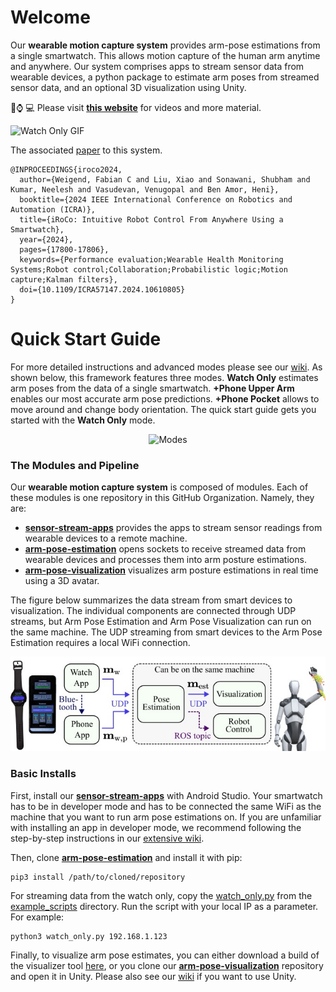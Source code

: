 # Welcome

Our __wearable motion capture system__ provides arm-pose estimations from a single smartwatch. This allows motion capture of the human arm anytime and anywhere. Our system comprises apps to stream sensor data from wearable devices, a python package to estimate arm poses from streamed sensor data, and an optional 3D visualization using Unity.

:iphone::watch: :computer: Please visit [__this website__](https://faweigend.com/research/wearable-motion-capture/) for videos and more material.

![Watch Only GIF](https://github.com/wearable-motion-capture/.github/blob/main/profile/httpdocs/watch_only.gif)

The associated [paper](https://arxiv.org/pdf/2403.07199) to this system.
```
@INPROCEEDINGS{iroco2024,
  author={Weigend, Fabian C and Liu, Xiao and Sonawani, Shubham and Kumar, Neelesh and Vasudevan, Venugopal and Ben Amor, Heni},
  booktitle={2024 IEEE International Conference on Robotics and Automation (ICRA)}, 
  title={iRoCo: Intuitive Robot Control From Anywhere Using a Smartwatch}, 
  year={2024},
  pages={17800-17806},
  keywords={Performance evaluation;Wearable Health Monitoring Systems;Robot control;Collaboration;Probabilistic logic;Motion capture;Kalman filters},
  doi={10.1109/ICRA57147.2024.10610805}
}
```


# Quick Start Guide

For more detailed instructions and advanced modes please see our [wiki](https://github.com/wearable-motion-capture/.github/wiki). As shown below, this framework features three modes. **Watch Only** estimates arm poses from the data of a single smartwatch. **+Phone Upper Arm** enables our most accurate arm pose predictions. **+Phone Pocket** allows to move around and change body orientation. The quick start guide gets you started with the **Watch Only** mode.

<p align="center">
  <img src="https://github.com/wearable-motion-capture/.github/blob/main/profile/httpdocs/modes.gif" alt="Modes"/>
</p>

### The Modules and Pipeline

Our __wearable motion capture system__ is composed of modules. 
Each of these modules is one repository in this GitHub Organization.
Namely, they are:

* [__sensor-stream-apps__](https://github.com/wearable-motion-capture/sensor-stream-apps) provides the apps to stream sensor readings from wearable devices to a remote machine.
* [__arm-pose-estimation__](https://github.com/wearable-motion-capture/arm-pose-estimation) opens sockets to receive streamed data from wearable devices and processes them into arm posture estimations.
* [__arm-pose-visualization__](https://github.com/wearable-motion-capture/arm-pose-visualization) visualizes arm posture estimations in real time using a 3D avatar.

The figure below summarizes the data stream from smart devices to visualization. The individual components are connected through UDP streams, but Arm Pose Estimation and Arm Pose Visualization can run on the same machine. The UDP streaming from smart devices to the Arm Pose Estimation requires a local WiFi connection.

<p align="center">
  <img src="https://github.com/wearable-motion-capture/.github/blob/main/profile/httpdocs/modules.jpg" alt="Modules"/>
</p>

### Basic Installs

First, install our [__sensor-stream-apps__](https://github.com/wearable-motion-capture/sensor-stream-apps) with Android Studio. 
Your smartwatch has to be in developer mode and has to be connected the same WiFi as the machine that you want to run arm pose estimations on. 
If you are unfamiliar with installing an app in developer mode, we recommend following the step-by-step instructions in 
our [extensive wiki](https://github.com/wearable-motion-capture/.github/wiki).

Then, clone [__arm-pose-estimation__](https://github.com/wearable-motion-capture/arm-pose-estimation) and install it with pip:
```
pip3 install /path/to/cloned/repository
```
For streaming data from the watch only, copy the [watch_only.py](https://github.com/wearable-motion-capture/arm-pose-estimation/blob/main/example_scripts/stream/watch_only.py) from the [example_scripts](https://github.com/wearable-motion-capture/arm-pose-estimation/tree/main/example_scripts) directory.
Run the script with your local IP as a parameter. For example:
```
python3 watch_only.py 192.168.1.123
```

Finally, to visualize arm pose estimates, you can either download a build of the visualizer tool [here](https://drive.google.com/drive/folders/18LDbT_E33oyWSd0J2E86wi2IfsF00x9S?usp=sharing), or you clone our [__arm-pose-visualization__](https://github.com/wearable-motion-capture/arm-pose-visualization) repository and open it in Unity.
Please also see our [wiki](https://github.com/wearable-motion-capture/.github/wiki) if you want to use Unity.
